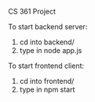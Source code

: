 CS 361 Project

To start backend server:
1) cd into backend/
2) type in node app.js

To start frontend client:
1) cd into frontend/
2) type in npm start